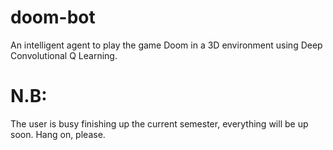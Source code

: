 # doom-bot
An intelligent agent to play the game Doom in a 3D environment using Deep Convolutional Q Learning.

# N.B: 
The user is busy finishing up the current semester, everything will be up soon. Hang on, please.
